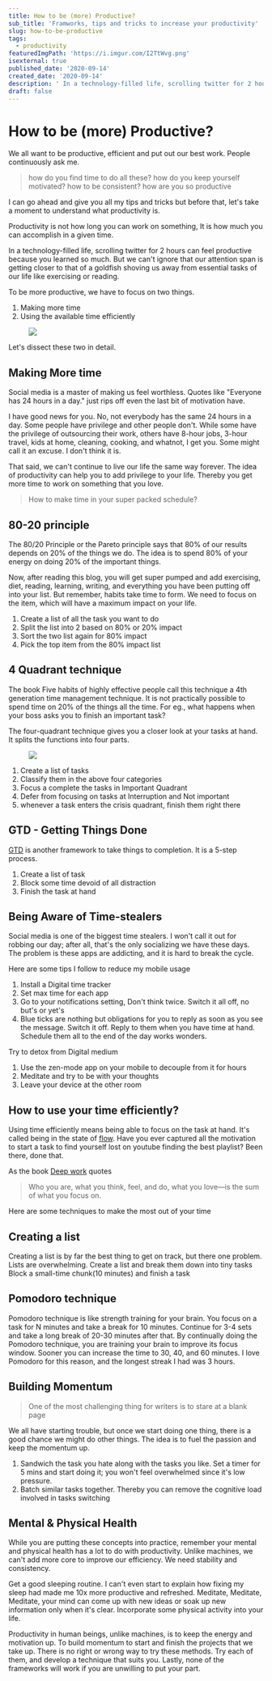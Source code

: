 ```yaml
---
title: How to be (more) Productive?
sub_title: 'Framworks, tips and tricks to increase your productivity'
slug: how-to-be-productive
tags:
  - productivity
featuredImgPath: 'https://i.imgur.com/I2TtWvg.png'
isexternal: true
published_date: '2020-09-14'
created_date: '2020-09-14'
description: ' In a technology-filled life, scrolling twitter for 2 hours can feel productive because you learned so much. But we can''t ignore that our attention span is getting closer to that of a goldfish shoving us away from essential tasks of our life like exercising or reading. We all want to be productive, efficient and put out our best work.'
draft: false
---
```

# How to be (more) Productive?

We all want to be productive, efficient and put out our best work. People continuously ask me. 

> how do you find time to do all these? 
> how do you keep yourself motivated?
> how to be consistent?
> how are you so productive

I can go ahead and give you all my tips and tricks but before that, let's take a moment to understand what productivity is.

Productivity is not how long you can work on something, It is how much you can accomplish in a given time. 

In a technology-filled life, scrolling twitter for 2 hours can feel productive because you learned so much. But we can't ignore that our attention span is getting closer to that of a goldfish shoving us away from essential tasks of our life like exercising or reading.  

To be more productive, we have to focus on two things.
1. Making more time
1. Using the available time efficiently

<figure>

![](https://i.imgur.com/I2TtWvg.png)

</figure>


Let's dissect these two in detail.

## Making More time

Social media is a master of making us feel worthless. Quotes like "Everyone has 24 hours in a day." just rips off even the last bit of motivation have.

I have good news for you. No, not everybody has the same 24 hours in a day. 
Some people have privilege and other people don't. While some have the privilege of outsourcing their work, others have 8-hour jobs, 3-hour travel, kids at home, cleaning, cooking, and whatnot, I get you. Some might call it an excuse. I don't think it is.

That said, we can't continue to live our life the same way forever. The idea of productivity can help you to add privilege to your life. Thereby you get more time to work on something that you love.


> How to make time in your super packed schedule?



## 80-20 principle
The 80/20 Principle or the Pareto principle says that 80% of our results depends on 20% of the things we do. The idea is to spend 80% of your energy on doing 20% of the important things.

Now, after reading this blog, you will get super pumped and add exercising, diet, reading, learning, writing, and everything you have been putting off into your list. But remember, habits take time to form. We need to focus on the item, which will have a maximum impact on your life.

1. Create a list of all the task you want to do
2. Split the list into 2 based on 80% or 20% impact
3. Sort the two list again for 80% impact
4. Pick the top item from the 80% impact list

## 4 Quadrant technique
The book Five habits of highly effective people call this technique a 4th generation time management technique. It is not practically possible to spend time on 20% of the things all the time. For eg., what happens when your boss asks you to finish an important task? 

The four-quadrant technique gives you a closer look at your tasks at hand. It splits the functions into four parts.

<figure>

![](https://i.imgur.com/2yXicKU.png)

</figure>


1. Create a list of tasks
1. Classify them in the above four categories
1. Focus a complete the tasks in Important Quadrant
1. Defer from focusing on tasks at Interruption and Not important
2. whenever a task enters the crisis quadrant, finish them right there

## GTD - Getting Things Done
[GTD](https://amzn.to/2FpQqFr) is another framework to take things to completion. It is a 5-step process.
1. Create a list of task
1. Block some time devoid of all distraction
1. Finish the task at hand

## Being Aware of Time-stealers

Social media is one of the biggest time stealers. I won't call it out for robbing our day; after all, that's the only socializing we have these days. The problem is these apps are addicting, and it is hard to break the cycle.

Here are some tips I follow to reduce my mobile usage
1. Install a Digital time tracker
1. Set max time for each app
1. Go to your notifications setting, Don't think twice. Switch it all off, no but's or yet's
1. Blue ticks are nothing but obligations for you to reply as soon as you see the message. Switch it off. Reply to them when you have time at hand. Schedule them all to the end of the day works wonders.

Try to detox from Digital medium
1. Use the zen-mode app on your mobile to decouple from it for hours
1. Meditate and try to be with your thoughts
1. Leave your device at the other room

## How to use your time efficiently?
Using time efficiently means being able to focus on the task at hand. It's called being in the state of [flow](https://amzn.to/35v4YhG). Have you ever captured all the motivation to start a task to find yourself lost on youtube finding the best playlist? Been there, done that.

As the book [Deep work](https://amzn.to/2DVa5w7) quotes 

> Who you are, what you think, feel, and do, what you love—is the sum of what you focus on.

Here are some techniques to make the most out of your time

## Creating a list
Creating a list is by far the best thing to get on track, but there one problem. Lists are overwhelming.
Create a list and break them down into tiny tasks
Block a small-time chunk(10 minutes) and finish a task

## Pomodoro technique
Pomodoro technique is like strength training for your brain. You focus on a task for N minutes and take a break for 10 minutes. Continue for 3-4 sets and take a long break of 20-30 minutes after that.
By continually doing the Pomodoro technique, you are training your brain to improve its focus window. Sooner you can increase the time to 30, 40, and 60 minutes.
I love Pomodoro for this reason, and the longest streak I had was 3 hours.

## Building Momentum

> One of the most challenging thing for writers is to stare at a blank page

We all have starting trouble, but once we start doing one thing, there is a good chance we might do other things. The idea is to fuel the passion and keep the momentum up. 

1. Sandwich the task you hate along with the tasks you like. Set a timer for 5 mins and start doing it; you won't feel overwhelmed since it's low pressure.
2. Batch similar tasks together. Thereby you can remove the cognitive load involved in tasks switching


## Mental & Physical Health
While you are putting these concepts into practice, remember your mental and physical health has a lot to do with productivity. Unlike machines, we can't add more core to improve our efficiency. We need stability and consistency.

Get a good sleeping routine. I can't even start to explain how fixing my sleep had made me 10x more productive and refreshed. Meditate, Meditate, Meditate, your mind can come up with new ideas or soak up new information only when it's clear. Incorporate some physical activity into your life.


Productivity in human beings, unlike machines, is to keep the energy and motivation up. To build momentum to start and finish the projects that we take up. There is no right or wrong way to try these methods. Try each of them, and develop a technique that suits you. Lastly, none of the frameworks will work if you are unwilling to put your part. 
